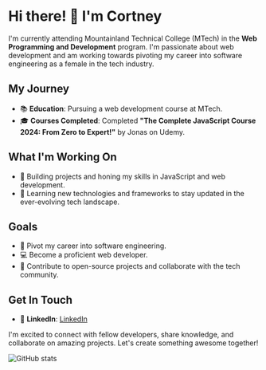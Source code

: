 # Hi there! 👋 I'm Cortney 

I'm currently attending Mountainland Technical College (MTech) in the **Web Programming and Development** program. I'm passionate about web development and am working towards pivoting my career into software engineering as a female in the tech industry.

## My Journey

- 📚 **Education**: Pursuing a web development course at MTech.
- 🎓 **Courses Completed**: Completed **"The Complete JavaScript Course 2024: From Zero to Expert!"** by Jonas on Udemy.

## What I'm Working On

- 🔧 Building projects and honing my skills in JavaScript and web development.
- 🌱 Learning new technologies and frameworks to stay updated in the ever-evolving tech landscape.

## Goals

- 🚀 Pivot my career into software engineering.
- 💻 Become a proficient web developer.
- 🌟 Contribute to open-source projects and collaborate with the tech community.

## Get In Touch

- 💼 **LinkedIn**: [LinkedIn](https://www.linkedin.com/in/cortneyloveswork)

I'm excited to connect with fellow developers, share knowledge, and collaborate on amazing projects. Let's create something awesome together!

![GitHub stats](https://github-readme-stats.vercel.app/api?username=lilblondyy&show_icons=true&theme=radical)
